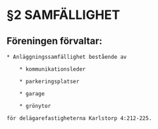 # §2 SAMFÄLLIGHET

## Föreningen förvaltar:

    * Anläggningssamfällighet bestående av

        * kommunikationsleder

        * parkeringsplatser

        * garage

        * grönytor

    för delägarefastigheterna Karlstorp 4:212-225.

